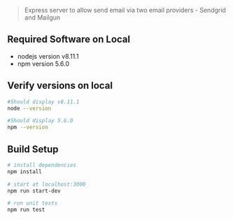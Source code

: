 > Express server to allow send email via two email providers - Sendgrid and Mailgun
## Required Software on Local
- nodejs version v8.11.1
- npm version 5.6.0<br/>

## Verify versions on local
``` bash
#Should display v8.11.1
node --version

#Should display 5.6.0
npm --version
```

## Build Setup

``` bash
# install dependencies
npm install

# start at localhost:3000
npm run start-dev

# run unit tests
npm run test
```
